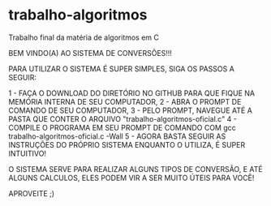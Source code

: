 # trabalho-algoritmos
 Trabalho final da matéria de algoritmos em C

BEM VINDO(A) AO SISTEMA DE CONVERSÕES!!!

PARA UTILIZAR O SISTEMA É SUPER SIMPLES, SIGA OS PASSOS A SEGUIR:

1 - FAÇA O DOWNLOAD DO DIRETÓRIO NO GITHUB PARA QUE FIQUE NA MEMÓRIA INTERNA DE SEU COMPUTADOR,
2 - ABRA O PROMPT DE COMANDO DE SEU COMPUTADOR, 
3 - PELO PROMPT, NAVEGUE ATÉ A PASTA QUE CONTER O ARQUIVO "trabalho-algoritmos-oficial.c"
4 - COMPILE O PROGRAMA EM SEU PROMPT DE COMANDO COM gcc trabalho-algoritmos-oficial.c -Wall
5 - AGORA BASTA SEGUIR AS INSTRUÇÕES DO PRÓPRIO SISTEMA ENQUANTO O UTILIZA, É SUPER INTUITIVO!

O SISTEMA SERVE PARA REALIZAR ALGUNS TIPOS DE CONVERSÃO, E ATÉ ALGUNS CALCULOS, ELES PODEM VIR A SER MUITO ÚTEIS PARA VOCÊ! 

APROVEITE ;)
 
